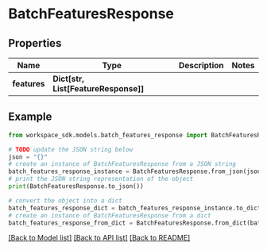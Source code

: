 # BatchFeaturesResponse


## Properties

Name | Type | Description | Notes
------------ | ------------- | ------------- | -------------
**features** | **Dict[str, List[FeatureResponse]]** |  | 

## Example

```python
from workspace_sdk.models.batch_features_response import BatchFeaturesResponse

# TODO update the JSON string below
json = "{}"
# create an instance of BatchFeaturesResponse from a JSON string
batch_features_response_instance = BatchFeaturesResponse.from_json(json)
# print the JSON string representation of the object
print(BatchFeaturesResponse.to_json())

# convert the object into a dict
batch_features_response_dict = batch_features_response_instance.to_dict()
# create an instance of BatchFeaturesResponse from a dict
batch_features_response_from_dict = BatchFeaturesResponse.from_dict(batch_features_response_dict)
```
[[Back to Model list]](../README.md#documentation-for-models) [[Back to API list]](../README.md#documentation-for-api-endpoints) [[Back to README]](../README.md)


